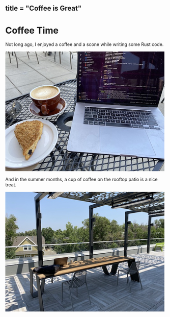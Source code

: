 title = "Coffee is Great"
---
# Coffee Time

Not long ago, I enjoyed a coffee and a scone while writing some Rust code.

![Coffee and a Scone... and some Rust](/images/coffee-time.jpg)

And in the summer months, a cup of coffee on the rooftop patio is a nice treat.

![Boulder rooftop](/images/boulder.jpg)